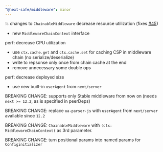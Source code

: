 ```yaml
---
"@next-safe/middleware": minor
---
```


:boom: changes to `ChainableMiddleware` decrease resource utilization (fixes [#45](https://github.com/nibtime/next-safe-middleware/issues/45))

- new `MiddlewareChainContext` interface

perf: decrease CPU utilization
- use `ctx.cache.get` and `ctx.cache.set` for caching CSP in middleware chain (no serialize/deserialize)
- write to repsonse only once from chain cache at the end
- remove unnecessary some double ops

perf: decrease deployed size
- use new built-in `userAgent` from `next/server`

BREAKING CHANGE: supports only Stable middleware from now on (needs `next >= 12.2`, as is specified in peerDeps)

BREAKING CHANGE:  replace `ua-parser-js` with `userAgent` from `next/server` available since `12.2`

BREAKING CHANGE: `ChainableMiddleware` with `(ctx: MiddlewareChainContext)` as 3rd parameter.

BREAKING CHANGE: turn positional params into named params for `Configinitializer`






